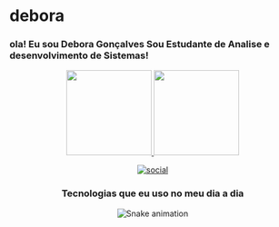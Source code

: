 # debora
### ola! Eu sou Debora Gonçalves Sou Estudante de Analise e desenvolvimento de Sistemas!
<div align="center">
  <a href="https://github.com/debisgoncalves">
    <img height="150em" src="https://github-readme-stats.vercel.app/api?username=debisgoncalves&count_private=true&include_all_commits=true&show_icons=true&theme=dracula&hide_border=false&show_owner=true"/>
    <img height="150em" src="https://github-readme-stats.vercel.app/api/top-langs/?username=debisgoncalves&theme=dracula&hide_border=false&&layout=compact"/>

[![social](https://img.shields.io/badge/Instagram-E4405F?style=for-the-badge&logo=instagram&logoColor=white)](https://instagram.com/deboraa_goncalves)

### Tecnologias que eu uso no meu dia a dia 
![Snake animation](https://github.com/dsouloficial/dsouloficial/blob/output/github-contribution-grid-snake.svg)

